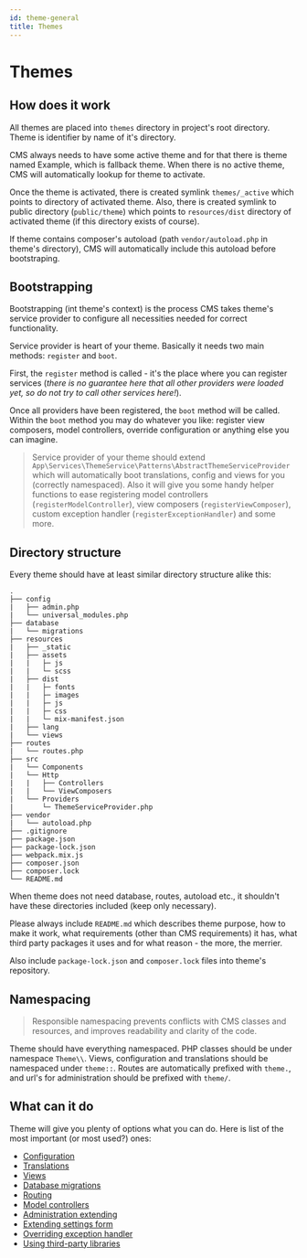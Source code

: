 ```yaml
---
id: theme-general
title: Themes
---
```


# Themes

## How does it work

All themes are placed into `themes` directory in project's root directory. Theme is identifier by name of it's directory.

CMS always needs to have some active theme and for that there is theme named Example, which is fallback theme. When there is no active theme, CMS will automatically lookup for theme to activate.

Once the theme is activated, there is created symlink `themes/_active` which points to directory of activated theme. Also, there is created symlink to public directory (`public/theme`) which points to `resources/dist` directory of activated theme (if this directory exists of course).

If theme contains composer's autoload (path `vendor/autoload.php` in theme's directory), CMS will automatically include this autoload before bootstraping.

## Bootstrapping

Bootstrapping (int theme's context) is the process CMS takes theme's service provider to configure all necessities needed for correct functionality.

Service provider is heart of your theme. Basically it needs two main methods: `register` and `boot`. 

First, the `register` method is called - it's the place where you can register services (*there is no guarantee here that all other providers were loaded yet, so do not try to call other services here!*). 

Once all providers have been registered, the `boot` method will be called. Within the `boot` method you may do whatever you like: register view composers, model controllers, override configuration or anything else you can imagine.

> Service provider of your theme should extend `App\Services\ThemeService\Patterns\AbstractThemeServiceProvider` which will automatically boot translations, config and views for you (correctly namespaced). Also it will give you some handy helper functions to ease registering model controllers (`registerModelController`), view composers (`registerViewComposer`), custom exception handler (`registerExceptionHandler`) and some more. 

## Directory structure

Every theme should have at least similar directory structure alike this:

```text
.
├── config
|   ├── admin.php
|   └── universal_modules.php
├── database
|   └── migrations
├── resources
|   ├── _static
|   ├── assets
|   |   ├─ js
|   |   └─ scss
|   ├── dist
|   |   ├─ fonts
|   |   ├─ images
|   |   ├─ js
|   |   ├─ css
|   |   └─ mix-manifest.json
|   ├── lang
|   └── views
├── routes
|   └── routes.php
├── src
|   └── Components
|   └── Http
|   |   ├── Controllers
|   |   └── ViewComposers
|   └── Providers
|       └─ ThemeServiceProvider.php
├── vendor
|   └── autoload.php
├── .gitignore
├── package.json
├── package-lock.json
├── webpack.mix.js
├── composer.json
├── composer.lock
└── README.md
```

When theme does not need database, routes, autoload etc., it shouldn't have these directories included (keep only necessary).

Please always include `README.md` which describes theme purpose, how to make it work, what requirements (other than CMS requirements) it has, what third party packages it uses and for what reason - the more, the merrier.

Also include `package-lock.json` and `composer.lock` files into theme's repository.

## Namespacing

> Responsible namespacing prevents conflicts with CMS classes and resources, and improves readability and clarity of the code.

Theme should have everything namespaced. PHP classes should be under namespace `Theme\\`. Views, configuration and translations should be namespaced under `theme::`. Routes are automatically prefixed with `theme.`, and url's for administration should be prefixed with `theme/`.

## What can it do

Theme will give you plenty of options what you can do. Here is list of the most important (or most used?) ones:

- [Configuration](/theme/configuration)
- [Translations](/theme/translations)
- [Views](/theme/views)
- [Database migrations](/theme/database)
- [Routing](/theme/routing)
- [Model controllers](/theme/model-controllers)
- [Administration extending](/development/administration-extending)
- [Extending settings form](/theme/settings-form)
- [Overriding exception handler](/theme/handling-exceptions)
- [Using third-party libraries](/theme/third-party-libraries)
